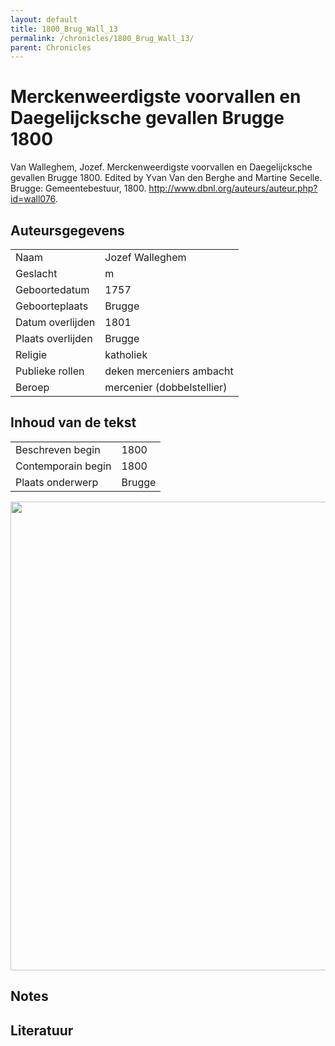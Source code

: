 ```yaml
---
layout: default
title: 1800_Brug_Wall_13
permalink: /chronicles/1800_Brug_Wall_13/
parent: Chronicles
--- 
```



# Merckenweerdigste voorvallen en Daegelijcksche gevallen Brugge 1800 

Van Walleghem, Jozef. Merckenweerdigste voorvallen en Daegelijcksche gevallen Brugge 1800. Edited by Yvan Van den Berghe and Martine Secelle. Brugge: Gemeentebestuur, 1800. http://www.dbnl.org/auteurs/auteur.php?id=wall076. 

## Auteursgegevens 

| | | 
| --------------- | --------------- | 
| Naam | Jozef Walleghem | 
| Geslacht | m | 
 | Geboortedatum | 1757 | 
| Geboorteplaats | Brugge | 
| Datum overlijden | 1801 | 
| Plaats overlijden | Brugge | 
| Religie | katholiek | 
| Publieke rollen | deken merceniers ambacht | 
| Beroep | mercenier (dobbelstellier) | 

## Inhoud van de tekst 

| | | 
| --------------- | --------------- | 
| Beschreven begin | 1800 | 
| Contemporain begin | 1800 | 
| Plaats onderwerp | Brugge | 

[<img src="..\..\barplots_chronicles\1800_Brug_Wall_13.jpg" width="750"/>](..\..\barplots_chronicles\1800_Brug_Wall_13.jpg) 

## Notes 

## Literatuur 


